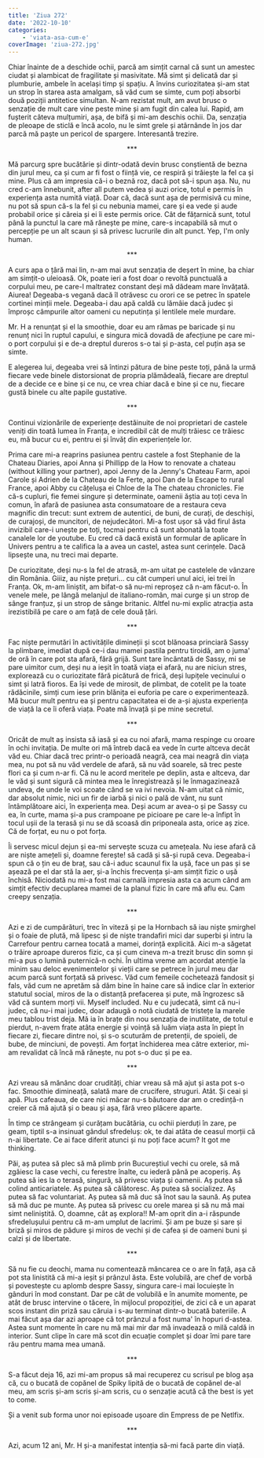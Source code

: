 ```yaml
---
title: 'Ziua 272'
date: '2022-10-10'
categories:
    - 'viata-asa-cum-e'
coverImage: 'ziua-272.jpg'
---
```


Chiar înainte de a deschide ochii, parcă am simțit carnal că sunt un amestec ciudat și alambicat de fragilitate și masivitate. Mă simt și delicată dar și plumburie, ambele în același timp și spațiu. A învins curiozitatea și-am stat un strop în starea asta amalgam, să văd cum se simte, cum poți absorbi două poziții antitetice simultan. N-am rezistat mult, am avut brusc o senzație de mult care vine peste mine și am fugit din calea lui. Rapid, am fușterit câteva mulțumiri, așa, de bifă și mi-am deschis ochii. Da, senzația de pleoape de sticlă e încă acolo, nu le simt grele și atârnânde în jos dar parcă mă paște un pericol de spargere. Interesantă trezire.

<p style="text-align: center;">***</p>

Mă parcurg spre bucătărie și dintr-odată devin brusc conștientă de bezna din jurul meu, ca și cum ar fi fost o ființă vie, ce respiră și trăiește la fel ca și mine. Plus că am impresia că-i o beznă roz, dacă pot să-i spun așa. Nu, nu cred c-am înnebunit, after all putem vedea și auzi orice, totul e permis în experiența asta numită viață. Doar că, dacă sunt așa de permisivă cu mine, nu pot să spun că-s la fel și cu nebunia mamei, care și ea vede și aude probabil orice și căreia și ei îi este permis orice. Cât de fățarnică sunt, totul până la punctul la care mă rănește pe mine, care-s incapabilă să mut o percepție pe un alt scaun și să privesc lucrurile din alt punct. Yep, I'm only human.

<p style="text-align: center;">***</p>

A curs apa o țâră mai lin, n-am mai avut senzația de deșert în mine, ba chiar am simțit-o uleioasă. Ok, poate ieri a fost doar o revoltă punctuală a corpului meu, pe care-l maltratez constant deși mă dădeam mare învățată. Aiurea! Degeaba-s vegană dacă îl otrăvesc cu orori ce se petrec în spatele cortinei minții mele. Degeaba-i dau apă caldă cu lămâie dacă judec și împroșc câmpurile altor oameni cu neputința și lentilele mele murdare.

Mr. H a renunțat și el la smoothie, doar eu am rămas pe baricade și nu renunț nici în ruptul capului, e singura mică dovadă de afecțiune pe care mi-o port corpului și e de-a dreptul dureros s-o tai și p-asta, cel puțin așa se simte.

E alegerea lui, degeaba vrei să întinzi pătura de bine peste toți, până la urmă fiecare vede binele distorsionat de propria plămădeală, fiecare are dreptul de a decide ce e bine și ce nu, ce vrea chiar dacă e bine și ce nu, fiecare gustă binele cu alte papile gustative.

<p style="text-align: center;">***</p>

Continui vizionările de experiențe destăinuite de noi proprietari de castele veniți din toată lumea în Franța, e incredibil cât de mulți trăiesc ce trăiesc eu, mă bucur cu ei, pentru ei și învăț din experiențele lor.

Prima care mi-a reaprins pasiunea pentru castele a fost Stephanie de la Chateau Diaries, apoi Anna și Phillipp de la How to renovate a chateau (without killing your partner), apoi Jenny de la Jenny's Chateau Farm, apoi Carole și Adrien de la Chateau de la Ferte, apoi Dan de la Escape to rural France, apoi Abby cu cățelușa ei Chloe de la The chateau chronicles. Fie că-s cupluri, fie femei singure și determinate, oamenii ăștia au toți ceva în comun, în afară de pasiunea asta consumatoare de a restaura ceva magnific din trecut: sunt extrem de autentici, de buni, de curați, de deschiși, de curajoși, de muncitori, de nejudecători. Mi-a fost ușor să văd firul ăsta invizibil care-i unește pe toți, tocmai pentru că sunt abonată la toate canalele lor de youtube. Eu cred că dacă există un formular de aplicare în Univers pentru a te califica la a avea un castel, astea sunt cerințele. Dacă lipsește una, nu treci mai departe.

De curiozitate, deși nu-s la fel de atrasă, m-am uitat pe castelele de vânzare din România. Giiiz, au niște prețuri… cu cât cumperi unul aici, iei trei în Franța. Ok, m-am liniștit, am bifat-o să nu-mi reproșez că n-am făcut-o. În venele mele, pe lângă melanjul de italiano-român, mai curge și un strop de sânge franțuz, și un strop de sânge britanic. Altfel nu-mi explic atracția asta irezistibilă pe care o am față de cele două țări.

<p style="text-align: center;">***</p>

Fac niște permutări în activitățile dimineții și scot blănoasa princiară Sassy la plimbare, imediat după ce-i dau mamei pastila pentru tiroidă, am o juma' de oră în care pot sta afară, fără grijă. Sunt tare încântată de Sassy, mi se pare uimitor cum, deși nu a ieșit în toată viața ei afară, nu are niciun stres, explorează cu o curiozitate fără picătură de frică, deși lupițele vecinului o simt și latră fioros. Ea își vede de mirosit, de plimbat, de cotelit pe la toate rădăcinile, simți cum iese prin blănița ei euforia pe care o experimentează. Mă bucur mult pentru ea și pentru capacitatea ei de a-și ajusta experiența de viață la ce îi oferă viața. Poate mă învață și pe mine secretul.

<p style="text-align: center;">***</p>

Oricât de mult aș insista să iasă și ea cu noi afară, mama respinge cu oroare în ochi invitația. De multe ori mă întreb dacă ea vede în curte altceva decât văd eu. Chiar dacă trec printr-o perioadă neagră, cea mai neagră din viața mea, nu pot să nu văd verdele de afară, să nu văd soarele, să trec peste flori ca și cum n-ar fi. Că nu le acord meritele pe deplin, asta e altceva, dar le văd și sunt sigură că mintea mea le înregistrează și le înmagazinează undeva, de unde le voi scoate când se va ivi nevoia. N-am uitat că nimic, dar absolut nimic, nici un fir de iarbă și nici o pală de vânt, nu sunt întâmplătoare aici, în experiența mea. Deși acum ar avea-o și pe Sassy cu ea, în curte, mama și-a pus crampoane pe picioare pe care le-a înfipt în tocul ușii de la terasă și nu se dă scoasă din priponeala asta, orice aș zice. Că de forțat, eu nu o pot forța.

Îi servesc micul dejun și ea-mi servește scuza cu amețeala. Nu iese afară că are niște amețeli și, doamne ferește! să cadă și să-și rupă ceva. Degeaba-i spun că o țin eu de braț, sau că-i aduc scaunul fix la ușă, face un pas și se așează pe el dar stă la aer, și-a închis frecvența și-am simțit fizic o ușă închisă. Niciodată nu mi-a fost mai carnală impresia asta ca acum când am simțit efectiv decuplarea mamei de la planul fizic în care mă aflu eu. Cam creepy senzația.

<p style="text-align: center;">***</p>

Azi e zi de cumpărături, trec în viteză și pe la Hornbach să iau niște șmirghel și o foaie de plută, mă lipesc și de niște trandafiri mici dar superbi și intru la Carrefour pentru carnea tocată a mamei, dorință explicită. Aici m-a săgetat o trăire aproape dureros fizic, ca și cum cineva m-a trezit brusc din somn și mi-a pus o lumină puternică-n ochi. În ultima vreme am acordat atenție la minim sau deloc evenimentelor și vieții care se petrece în jurul meu dar acum parcă sunt forțată să privesc. Văd cum femeile cochetează fandosit și fals, văd cum ne apretăm să dăm bine în haine care să indice clar în exterior statutul social, miros de la o distanță prefacerea și pute, mă îngrozesc să văd că suntem morți vii. Myself included. Nu e cu judecată, simt că nu-i judec, că nu-i mai judec, doar adaugă o notă ciudată de tristețe la marele meu tablou trist deja. Mă ia în brațe din nou senzația de inutilitate, de totul e pierdut, n-avem frate atâta energie și voință să luăm viața asta în piept în fiecare zi, fiecare dintre noi, și s-o scuturăm de pretenții, de spoieli, de bube, de minciuni, de povești. Am forțat închiderea mea către exterior, mi-am revalidat că încă mă rănește, nu pot s-o duc și pe ea.

<p style="text-align: center;">***</p>

Azi vreau să mănânc doar crudități, chiar vreau să mă ajut și asta pot s-o fac. Smoothie dimineață, salată mare de crucifere, struguri. Atât. Și ceai și apă. Plus cafeaua, de care nici măcar nu-s băutoare dar am o credință-n creier că mă ajută și o beau și așa, fără vreo plăcere aparte.

În timp ce strângeam și curățam bucătăria, cu ochii pierduți în zare, pe geam, tiptil s-a insinuat gândul sfredeluș: ok, te dai atâta de ceasul morții că n-ai libertate. Ce ai face diferit atunci și nu poți face acum? It got me thinking.

Păi, aș putea să plec să mă plimb prin Bucureștiul vechi cu orele, să mă zgâiesc la case vechi, cu ferestre înalte, cu iederă până pe acoperiș. Aș putea să ies la o terasă, singură, să privesc viața și oamenii. Aș putea să colind anticariatele. Aș putea să călătoresc. Aș putea să socializez. Aș putea să fac voluntariat. Aș putea să mă duc să înot sau la saună. Aș putea să mă duc pe munte. Aș putea să privesc cu orele marea și să nu mă mai simt neliniștită. O, doamne, cât aș explora!! M-am oprit din a-i răspunde sfredelușului pentru că m-am umplut de lacrimi. Și am pe buze și sare și briză și miros de pădure și miros de vechi și de cafea și de oameni buni și calzi și de libertate.

<p style="text-align: center;">***</p>

Să nu fie cu deochi, mama nu comentează mâncarea ce o are în față, așa că pot sta linistită că mi-a ieșit și prânzul ăsta. Este volubilă, are chef de vorbă și povestește cu aplomb despre Sassy, singura care-i mai locuiește în gânduri în mod constant. Dar pe cât de volubilă e în anumite momente, pe atât de brusc intervine o tăcere, în mijlocul propoziției, de zici că e un aparat scos instant din priză sau căruia i s-au terminat dintr-o bucată bateriile. A mai făcut așa dar azi aproape că tot prânzul a fost numa' în hopuri d-astea. Astea sunt momente în care nu mă mai mir dar mă invadează o milă caldă in interior. Sunt clipe în care mă scot din ecuație complet și doar îmi pare tare rău pentru mama mea umană.

<p style="text-align: center;">***</p>

S-a făcut deja 16, azi mi-am propus să mai recuperez cu scrisul pe blog așa că, cu o bucată de copănel de Spiky lipită de o bucată de copănel de-al meu, am scris și-am scris și-am scris, cu o senzație acută că the best is yet to come.

Și a venit sub forma unor noi episoade ușoare din Empress de pe Netlfix.

<p style="text-align: center;">***</p>

Azi, acum 12 ani, Mr. H și-a manifestat intenția să-mi facă parte din viață.
